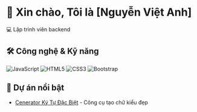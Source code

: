 # 👋 Xin chào, Tôi là [Nguyễn Việt Anh] 

💻 Lập trình viên backend

## 🛠 Công nghệ & Kỹ năng
![JavaScript](https://img.shields.io/badge/-JavaScript-F7DF1E?logo=javascript&logoColor=black)
![HTML5](https://img.shields.io/badge/-HTML5-E34F26?logo=html5&logoColor=white)
![CSS3](https://img.shields.io/badge/-CSS3-1572B6?logo=css3&logoColor=white)
![Bootstrap](https://img.shields.io/badge/-Bootstrap-7952B3?logo=bootstrap&logoColor=white)

## 🌟 Dự án nổi bật
- [Cenerator Ký Tự Đặc Biệt](https://ki-tu-dac-biet-2.web.app/) - Công cụ tạo chữ kiểu đẹp
